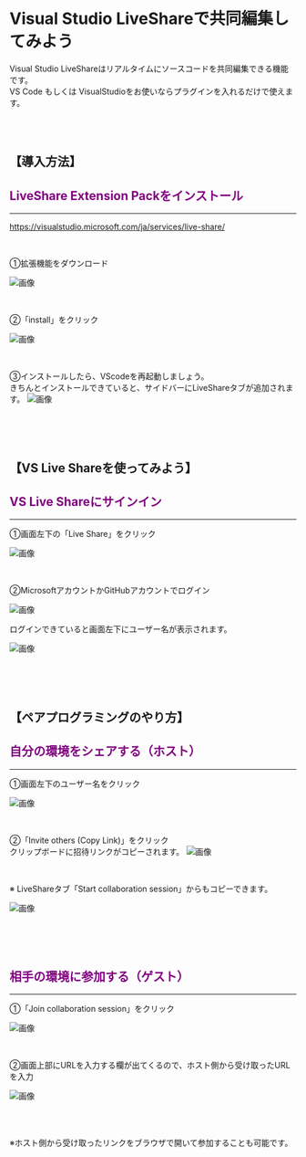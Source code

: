 # Visual Studio LiveShareで共同編集してみよう</font>

Visual Studio LiveShareはリアルタイムにソースコードを共同編集できる機能です。<br>
VS Code もしくは VisualStudioをお使いならプラグインを入れるだけで使えます。

<br>
<br>

## 【導入方法】

## <font color=purple> LiveShare Extension Packをインストール</font>
---

https://visualstudio.microsoft.com/ja/services/live-share/

<br>

①拡張機能をダウンロード


![画像](https://techmode.co.jp/images/vs_1.png)

<br>

②「install」をクリック

![画像](https://techmode.co.jp/images/vs_2.png)

<br>

③インストールしたら、VScodeを再起動しましょう。<br>
きちんとインストールできていると、サイドバーにLiveShareタブが追加されます。
![画像](https://techmode.co.jp/images/vs_3.png)

<br>
<br>
<br>

## 【VS Live Shareを使ってみよう】

## <font color=purple> VS Live Shareにサインイン</font>
---
①画面左下の「Live Share」をクリック

![画像](https://techmode.co.jp/images/vs_4.png)

<br>

②MicrosoftアカウントかGitHubアカウントでログイン

![画像](https://techmode.co.jp/images/vs_5.png)


ログインできていると画面左下にユーザー名が表示されます。

![画像](https://techmode.co.jp/images/vs_6.png)



<br>
<br>
<br>

## 【ペアプログラミングのやり方】

## <font color=purple>自分の環境をシェアする（ホスト）</font>
---
①画面左下のユーザー名をクリック

![画像](https://techmode.co.jp/images/vs_6.png)

<br>

②「Invite others (Copy Link)」をクリック<br>
クリップボードに招待リンクがコピーされます。
![画像](https://techmode.co.jp/images/vs_7.png)

<br>

※ LiveShareタブ「Start collaboration session」からもコピーできます。

![画像](https://techmode.co.jp/images/vs_8.png)


<br>
<br>
<br>


## <font color=purple>相手の環境に参加する（ゲスト）</font>
---
①「Join collaboration session」をクリック

![画像](https://techmode.co.jp/images/vs_9.png)

<br>

②画面上部にURLを入力する欄が出てくるので、ホスト側から受け取ったURLを入力

![画像](https://techmode.co.jp/images/vs_10.png)


<br>
<br>



※ホスト側から受け取ったリンクをブラウザで開いて参加することも可能です。






